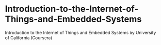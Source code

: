 # Introduction-to-the-Internet-of-Things-and-Embedded-Systems
Introduction to the Internet of Things and Embedded Systems by University of California (Coursera)
